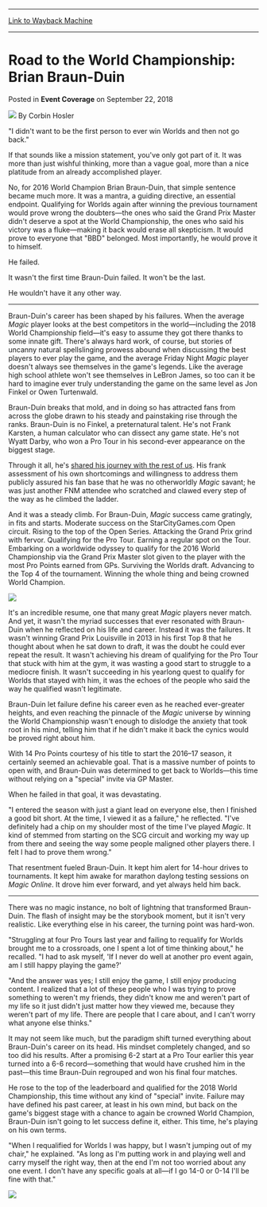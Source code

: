 
---
[Link to Wayback Machine](https://web.archive.org/web/20200527202249/https://magic.wizards.com/en/events/coverage/2018wc/road-world-championship-brian-braun-duin-2018-09-22)

[_metadata_:author]:- "Corbin Hosler"
[_metadata_:description]:- "`I didn't want to be the first person to ever win Worlds and then not go back.` If that sounds like a mission statement, you've only got part of it. It was more than just wishful thinking, more than a vague goal, more than a nice platitude from an already accomplished player."
[_metadata_:generator]:- "Drupal 7 (http://drupal.org)"
[_metadata_:node]:- "1337651"
[_metadata_:publish_date]:- "2018-09-22"
[_metadata_:source]:- "div-main-content"
[_metadata_:title]:- "Road to the World Championship: Brian Braun-Duin"
[_metadata_:wayback_capture_timestamp]:- "2020-05-27 20:22:49"
[_metadata_:wayback_raw_url]:- "https://web.archive.org/web/20200527202249id_/https://magic.wizards.com/en/events/coverage/2018wc/road-world-championship-brian-braun-duin-2018-09-22"
[_metadata_:wayback_url]:- "https://magic.wizards.com/en/events/coverage/2018wc/road-world-championship-brian-braun-duin-2018-09-22"
---


Road to the World Championship: Brian Braun-Duin
================================================



 Posted in **Event Coverage**
 on September 22, 2018 






![](https://media.magic.wizards.com/styles/auth_small/public/images/person/hosler.jpg)
By Corbin Hosler











"I didn't want to be the first person to ever win Worlds and then not go back."


If that sounds like a mission statement, you've only got part of it. It was more than just wishful thinking, more than a vague goal, more than a nice platitude from an already accomplished player.


No, for 2016 World Champion Brian Braun-Duin, that simple sentence became much more. It was a mantra, a guiding directive, an essential endpoint. Qualifying for Worlds again after winning the previous tournament would prove wrong the doubters—the ones who said the Grand Prix Master didn't deserve a spot at the World Championship, the ones who said his victory was a fluke—making it back would erase all skepticism. It would prove to everyone that "BBD" belonged. Most importantly, he would prove it to himself.


He failed.


It wasn't the first time Braun-Duin failed. It won't be the last.


He wouldn't have it any other way.




---

Braun-Duin's career has been shaped by his failures. When the average *Magic* player looks at the best competitors in the world—including the 2018 World Championship field—it's easy to assume they got there thanks to some innate gift. There's always hard work, of course, but stories of uncanny natural spellslinging prowess abound when discussing the best players to ever play the game, and the average Friday Night *Magic* player doesn't always see themselves in the game's legends. Like the average high school athlete won't see themselves in LeBron James, so too can it be hard to imagine ever truly understanding the game on the same level as Jon Finkel or Owen Turtenwald.


Braun-Duin breaks that mold, and in doing so has attracted fans from across the globe drawn to his steady and painstaking rise through the ranks. Braun-Duin is no Finkel, a preternatural talent. He's not Frank Karsten, a human calculator who can dissect any game state. He's not Wyatt Darby, who won a Pro Tour in his second-ever appearance on the biggest stage.


Through it all, he's [shared his journey with the rest of us](http://magic.tcgplayer.com/db/article.asp?ID=14819&writer=Brian+Braun-Duin&articledate=8-23-2018). His frank assessment of his own shortcomings and willingness to address them publicly assured his fan base that he was no otherworldly *Magic* savant; he was just another FNM attendee who scratched and clawed every step of the way as he climbed the ladder.


And it was a steady climb. For Braun-Duin, *Magic* success came gratingly, in fits and starts. Moderate success on the StarCityGames.com Open circuit. Rising to the top of the Open Series. Attacking the Grand Prix grind with fervor. Qualifying for the Pro Tour. Earning a regular spot on the Tour. Embarking on a worldwide odyssey to qualify for the 2016 World Championship via the Grand Prix Master slot given to the player with the most Pro Points earned from GPs. Surviving the Worlds draft. Advancing to the Top 4 of the tournament. Winning the whole thing and being crowned World Champion.


![](https://media.wizards.com/2018/events/2018wc/BBD-2016wc-trophy.jpg)


It's an incredible resume, one that many great *Magic* players never match. And yet, it wasn't the myriad successes that ever resonated with Braun-Duin when he reflected on his life and career. Instead it was the failures. It wasn't winning Grand Prix Louisville in 2013 in his first Top 8 that he thought about when he sat down to draft, it was the doubt he could ever repeat the result. It wasn't achieving his dream of qualifying for the Pro Tour that stuck with him at the gym, it was wasting a good start to struggle to a mediocre finish. It wasn't succeeding in his yearlong quest to qualify for Worlds that stayed with him, it was the echoes of the people who said the way he qualified wasn't legitimate.


Braun-Duin let failure define his career even as he reached ever-greater heights, and even reaching the pinnacle of the *Magic* universe by winning the World Championship wasn't enough to dislodge the anxiety that took root in his mind, telling him that if he didn't make it back the cynics would be proved right about him.


With 14 Pro Points courtesy of his title to start the 2016–17 season, it certainly seemed an achievable goal. That is a massive number of points to open with, and Braun-Duin was determined to get back to Worlds—this time without relying on a "special" invite via GP Master.


When he failed in that goal, it was devastating.


"I entered the season with just a giant lead on everyone else, then I finished a good bit short. At the time, I viewed it as a failure," he reflected. "I've definitely had a chip on my shoulder most of the time I've played *Magic*. It kind of stemmed from starting on the SCG circuit and working my way up from there and seeing the way some people maligned other players there. I felt I had to prove them wrong."


That resentment fueled Braun-Duin. It kept him alert for 14-hour drives to tournaments. It kept him awake for marathon daylong testing sessions on *Magic Online*. It drove him ever forward, and yet always held him back.




---

There was no magic instance, no bolt of lightning that transformed Braun-Duin. The flash of insight may be the storybook moment, but it isn't very realistic. Like everything else in his career, the turning point was hard-won.


"Struggling at four Pro Tours last year and failing to requalify for Worlds brought me to a crossroads, one I spent a lot of time thinking about," he recalled. "I had to ask myself, 'If I never do well at another pro event again, am I still happy playing the game?'


"And the answer was yes; I still enjoy the game, I still enjoy producing content. I realized that a lot of these people who I was trying to prove something to weren't my friends, they didn't know me and weren't part of my life so it just didn't just matter how they viewed me, because they weren't part of my life. There are people that I care about, and I can't worry what anyone else thinks."


It may not seem like much, but the paradigm shift turned everything about Braun-Duin's career on its head. His mindset completely changed, and so too did his results. After a promising 6-2 start at a Pro Tour earlier this year turned into a 6-6 record—something that would have crushed him in the past—this time Braun-Duin regrouped and won his final four matches.


He rose to the top of the leaderboard and qualified for the 2018 World Championship, this time without any kind of "special" invite. Failure may have defined his past career, at least in his own mind, but back on the game's biggest stage with a chance to again be crowned World Champion, Braun-Duin isn't going to let success define it, either. This time, he's playing on his own terms.


"When I requalified for Worlds I was happy, but I wasn't jumping out of my chair," he explained. "As long as I'm putting work in and playing well and carry myself the right way, then at the end I'm not too worried about any one event. I don't have any specific goals at all—if I go 14-0 or 0-14 I'll be fine with that."


![](https://media.wizards.com/2018/events/2018wc/2018wc-BBD.jpg)







